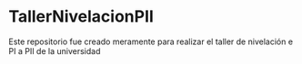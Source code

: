 # TallerNivelacionPII
Este repositorio fue creado meramente para realizar el taller de nivelación e PI a PII de la universidad
